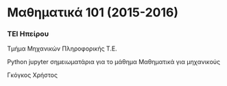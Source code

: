 # Μαθηματικά 101 (2015-2016)
### ΤΕΙ Ηπείρου 
Τμήμα Μηχανικών Πληροφορικής Τ.Ε.


Python jupyter σημειωματάρια για το μάθημα Μαθηματικά για μηχανικούς

Γκόγκος Χρήστος

